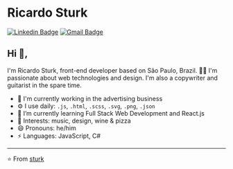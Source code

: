 # Ricardo Sturk 
[![Linkedin Badge](https://img.shields.io/badge/-kunalraghav-blue?style=flat-square&logo=Linkedin&logoColor=white&link=https://www.linkedin.com/in/rsturk87/)](https://www.linkedin.com/in/rsturk87/) [![Gmail Badge](https://img.shields.io/badge/-sturk.ru@gmail.com-c14438?style=flat-square&logo=Gmail&logoColor=white&link=mailto:sturk.ru@gmail.com)](mailto:sturk.ru@gmail.com)

## Hi 👋, 
I'm Ricardo Sturk, front-end developer based on São Paulo, Brazil. 👨‍💻 I'm passionate about web technologies and design. I'm also a copywriter and guitarist in the spare time. 

- 🏢 I'm currently working in the advertising business
- ⚙️ I use daily: `.js`, `.html`, `.scss`, `.svg`, `.png`, `.json`
- 🌱 I’m currently learning Full Stack Web Development and React.js
- 💜 Interests: music, design, wine & pizza
- 😄 Pronouns: he/him
- ⚡ Languages: JavaScript, C#


---
⭐️ From [sturk](https://github.com/rsturk87)
